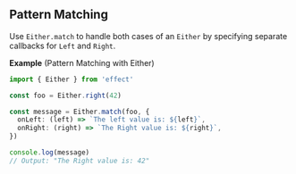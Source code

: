 ## Pattern Matching

Use `Either.match` to handle both cases of an `Either` by specifying separate callbacks for `Left` and `Right`.

**Example** (Pattern Matching with Either)

```ts twoslash
import { Either } from 'effect'

const foo = Either.right(42)

const message = Either.match(foo, {
  onLeft: (left) => `The left value is: ${left}`,
  onRight: (right) => `The Right value is: ${right}`,
})

console.log(message)
// Output: "The Right value is: 42"
```
